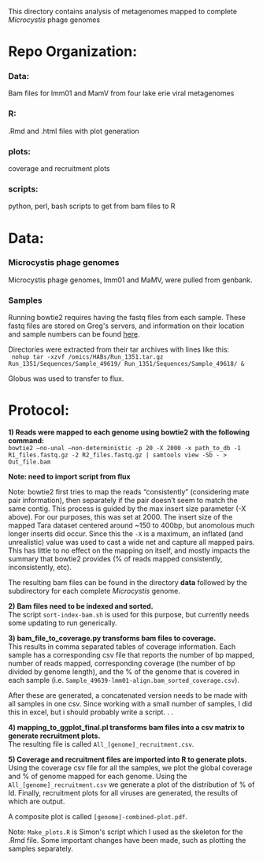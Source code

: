 This directory contains analysis of metagenomes mapped to complete *Microcystis* phage genomes

# Repo Organization: 

### Data:
Bam files for lmm01 and MamV from four lake erie viral metagenomes 

### R:
.Rmd and .html files with plot generation

### plots:
coverage and recruitment plots

### scripts: 
python, perl, bash scripts to get from bam files to R

# Data:

### Microcystis phage genomes
Microcystis phage genomes, lmm01 and MaMV, were pulled from genbank.    

### Samples
Running bowtie2 requires having the fastq files from each sample. These fastq files are stored on Greg's servers, and information on their location and sample numbers can be found [here](https://docs.google.com/spreadsheets/d/1MB-bntCNatELKqN2KJJiZtJ41XpM4rnIJbS4dBqwZ6Q/edit#gid=0).      

Directories were extracted from their tar archives with lines like this:     
``` nohup tar -xzvf /omics/HABs/Run_1351.tar.gz Run_1351/Sequences/Sample_49619/ Run_1351/Sequences/Sample_49618/ &```

Globus was used to transfer to flux.

# Protocol:
**1) Reads were mapped to each genome using bowtie2 with the following command:**       
```bowtie2 –no-unal –non-deterministic -p 20 -X 2000 -x path_to_db -1 R1_files.fastq.gz -2 R2_files.fastq.gz | samtools view -Sb - > Out_file.bam```

**Note: need to import script from flux**

Note: bowtie2 first tries to map the reads “consistently” (considering mate pair information), then separately if the pair doesn’t seem to match the same contig. This process is guided by the max insert size parameter (-X above). For our purposes, this was set at 2000. The insert size of the mapped Tara dataset centered around ~150 to 400bp, but anomolous much longer inserts did occur. Since this the `-X` is a maximum, an inflated (and unrealistic) value was used to cast a wide net and capture all mapped pairs. This has little to no effect on the mapping on itself, and mostly impacts the summary that bowtie2 provides (% of reads mapped consistently, inconsistently, etc).

The resulting bam files can be found in the directory **data** followed by  the subdirectory for each complete *Microcystis* genome. 

**2) Bam files need to be indexed and sorted.**       
The script `sort-index-bam.sh` is used for this purpose, but currently needs some updating to run generically.      
     
**3) bam_file_to_coverage.py transforms bam files to coverage.**       
This results in comma separated tables of coverage information. Each sample has a corresponding csv file that reports the number of bp mapped, number of reads mapped, corresponding coverage (the number of bp divided by genome length), and the % of the genome that is covered in each sample (i.e. `Sample_49639-lmm01-align.bam_sorted_coverage.csv`).    

After these are generated, a concatenated version needs to be made with all samples in one csv. Since working with a small number of samples, I did this in excel, but i should probably write a script. . . 

**4) mapping_to_ggplot_final.pl transforms bam files into a csv matrix to generate recruitment plots.**      
The resulting file is called `All_[genome]_recruitment.csv`. 

**5) Coverage and recruitment files are imported into R to generate plots.**    
Using the coverage csv file for all the samples, we plot the global coverage and % of genome mapped for each genome. Using the `All_[genome]_recruitment.csv` we generate a plot of the distribution of % of Id. Finally, recruitment plots for all viruses are generated, the results of which are output.

A composite plot is called `[genome]-combined-plot.pdf`.

Note: `Make_plots.R` is Simon's script which I used as the skeleton for the .Rmd file. Some important changes have been made, such as plotting the samples separately. 
